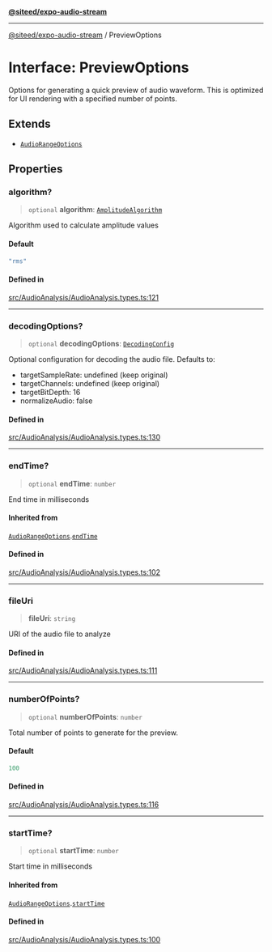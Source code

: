 [**@siteed/expo-audio-stream**](../README.md)

***

[@siteed/expo-audio-stream](../README.md) / PreviewOptions

# Interface: PreviewOptions

Options for generating a quick preview of audio waveform.
This is optimized for UI rendering with a specified number of points.

## Extends

- [`AudioRangeOptions`](AudioRangeOptions.md)

## Properties

### algorithm?

> `optional` **algorithm**: [`AmplitudeAlgorithm`](../type-aliases/AmplitudeAlgorithm.md)

Algorithm used to calculate amplitude values

#### Default

```ts
"rms"
```

#### Defined in

[src/AudioAnalysis/AudioAnalysis.types.ts:121](https://github.com/deeeed/expo-audio-stream/blob/67c0151498a79fdb4d385168c502a8eaeb33efe1/packages/expo-audio-stream/src/AudioAnalysis/AudioAnalysis.types.ts#L121)

***

### decodingOptions?

> `optional` **decodingOptions**: [`DecodingConfig`](DecodingConfig.md)

Optional configuration for decoding the audio file.
Defaults to:
- targetSampleRate: undefined (keep original)
- targetChannels: undefined (keep original)
- targetBitDepth: 16
- normalizeAudio: false

#### Defined in

[src/AudioAnalysis/AudioAnalysis.types.ts:130](https://github.com/deeeed/expo-audio-stream/blob/67c0151498a79fdb4d385168c502a8eaeb33efe1/packages/expo-audio-stream/src/AudioAnalysis/AudioAnalysis.types.ts#L130)

***

### endTime?

> `optional` **endTime**: `number`

End time in milliseconds

#### Inherited from

[`AudioRangeOptions`](AudioRangeOptions.md).[`endTime`](AudioRangeOptions.md#endtime)

#### Defined in

[src/AudioAnalysis/AudioAnalysis.types.ts:102](https://github.com/deeeed/expo-audio-stream/blob/67c0151498a79fdb4d385168c502a8eaeb33efe1/packages/expo-audio-stream/src/AudioAnalysis/AudioAnalysis.types.ts#L102)

***

### fileUri

> **fileUri**: `string`

URI of the audio file to analyze

#### Defined in

[src/AudioAnalysis/AudioAnalysis.types.ts:111](https://github.com/deeeed/expo-audio-stream/blob/67c0151498a79fdb4d385168c502a8eaeb33efe1/packages/expo-audio-stream/src/AudioAnalysis/AudioAnalysis.types.ts#L111)

***

### numberOfPoints?

> `optional` **numberOfPoints**: `number`

Total number of points to generate for the preview.

#### Default

```ts
100
```

#### Defined in

[src/AudioAnalysis/AudioAnalysis.types.ts:116](https://github.com/deeeed/expo-audio-stream/blob/67c0151498a79fdb4d385168c502a8eaeb33efe1/packages/expo-audio-stream/src/AudioAnalysis/AudioAnalysis.types.ts#L116)

***

### startTime?

> `optional` **startTime**: `number`

Start time in milliseconds

#### Inherited from

[`AudioRangeOptions`](AudioRangeOptions.md).[`startTime`](AudioRangeOptions.md#starttime)

#### Defined in

[src/AudioAnalysis/AudioAnalysis.types.ts:100](https://github.com/deeeed/expo-audio-stream/blob/67c0151498a79fdb4d385168c502a8eaeb33efe1/packages/expo-audio-stream/src/AudioAnalysis/AudioAnalysis.types.ts#L100)
